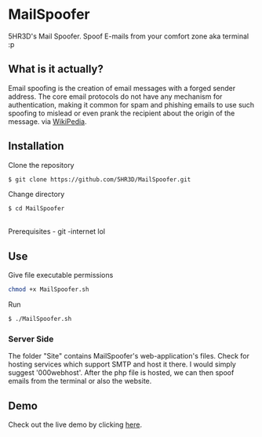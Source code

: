 # MailSpoofer
5HR3D's Mail Spoofer. Spoof E-mails from your comfort zone aka terminal :p 
## What is it actually?
Email spoofing is the creation of email messages with a forged sender address. The core email protocols do not have any mechanism for authentication, making it common for spam and phishing emails to use such spoofing to mislead or even prank the recipient about the origin of the message. via <a href="https://en.wikipedia.org/wiki/Email_spoofing">WikiPedia</a>.

## Installation
Clone the repository
```sh
$ git clone https://github.com/5HR3D/MailSpoofer.git
```
Change directory
```
$ cd MailSpoofer
```
<br>
Prerequisites
- git
-internet lol

## Use
Give file executable permissions
```sh
chmod +x MailSpoofer.sh
```
Run
```sh
$ ./MailSpoofer.sh
```
### Server Side
The folder "Site" contains MailSpoofer's web-application's files. Check for hosting services which support SMTP and host it there. I would simply suggest '000webhost'. After the php file is hosted, we can then spoof emails from the terminal or also the website.
## Demo
Check out the live demo by clicking <a href="https://5hrmailspoofer.000webhostapp.com">here</a>.
